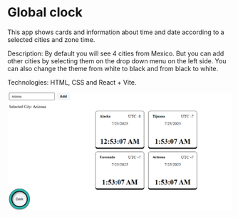 # Global clock
This app shows cards and information about time and date according to a selected cities and zone time.

Description: By default you will see 4 cities from Mexico. But you can add other cities by selecting them on the drop down menu on the left side.
You can also change the theme from white to black and from black to white.

Technologies: HTML, CSS and React + Vite.

![Vista previa](./preview.png)


